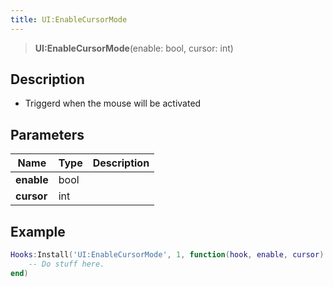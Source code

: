 ```yaml
---
title: UI:EnableCursorMode
---
```


> **UI:EnableCursorMode**(enable: bool, cursor: int)

## Description

- Triggerd when the mouse will be activated

## Parameters

| Name | Type | Description |
| ---- | ---- | ----------- |
| **enable** | bool |  |
| **cursor** | int |  |

## Example

```lua
Hooks:Install('UI:EnableCursorMode', 1, function(hook, enable, cursor)
    -- Do stuff here.
end)
```
